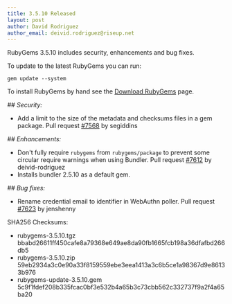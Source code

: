 ```yaml
---
title: 3.5.10 Released
layout: post
author: David Rodriguez
author_email: deivid.rodriguez@riseup.net
---
```


RubyGems 3.5.10 includes security, enhancements and bug fixes.

To update to the latest RubyGems you can run:

    gem update --system

To install RubyGems by hand see the [Download RubyGems][download] page.


_## Security:_

* Add a limit to the size of the metadata and checksums files in a gem
  package. Pull request
  [#7568](https://github.com/rubygems/rubygems/pull/7568) by segiddins

_## Enhancements:_

* Don't fully require `rubygems` from `rubygems/package` to prevent some
  circular require warnings when using Bundler. Pull request
  [#7612](https://github.com/rubygems/rubygems/pull/7612) by
  deivid-rodriguez
* Installs bundler 2.5.10 as a default gem.

_## Bug fixes:_

* Rename credential email to identifier in WebAuthn poller. Pull request
  [#7623](https://github.com/rubygems/rubygems/pull/7623) by jenshenny


SHA256 Checksums:

* rubygems-3.5.10.tgz  
  bbabd26611ff450cafe8a79368e649ae8da90fb1665fcb198a36dfafbd266db5
* rubygems-3.5.10.zip  
  59eb2934a3c0e90a33f8159559ebe3eea1413a3c6b5ce1a98367d9e86133b976
* rubygems-update-3.5.10.gem  
  5c9f1fdef208b335fcac0bf3e532b4a65b3c73cbb562c332737f9a2f4a65ba20


[download]: https://rubygems.org/pages/download

